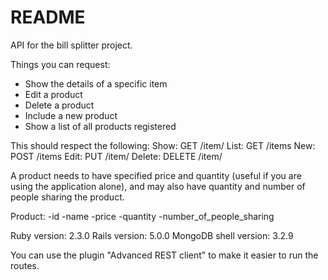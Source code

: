 # README

API for the bill splitter project.

Things you can request:
* Show the details of a specific item
* Edit a product
* Delete a product
* Include a new product
* Show a list of all products registered

This should respect the following:
Show: GET /item/<id>
List: GET /items
New: POST /items
Edit: PUT /item/<id>
Delete: DELETE /item/<id>

A product needs to have specified price and quantity (useful if you are using the application alone), and may also have quantity and number of people sharing the product.

Product:
-id
-name
-price
-quantity
-number_of_people_sharing

Ruby version: 2.3.0
Rails version: 5.0.0
MongoDB shell version: 3.2.9

You can use the plugin "Advanced REST client" to make it easier to run the routes.
